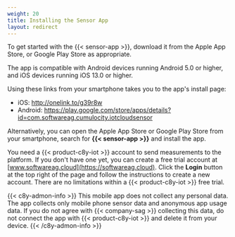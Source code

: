 ```yaml
---
weight: 20
title: Installing the Sensor App
layout: redirect
---
```


To get started with the {{< sensor-app >}}, download it from the Apple App Store, or Google Play Store as appropriate.

The app is compatible with Android devices running Android 5.0 or higher, and iOS devices running iOS 13.0 or higher.

Using these links from your smartphone takes you to the app's install page:

* iOS: http://onelink.to/g39r8w
* Android: https://play.google.com/store/apps/details?id=com.softwareag.cumulocity.iotcloudsensor

Alternatively, you can open the Apple App Store or Google Play Store from your smartphone, search for **{{< sensor-app >}}** and install the app.

You need a {{< product-c8y-iot >}} account to send measurements to the platform.
If you don't have one yet, you can create a free trial account at [www.softwareag.cloud](https://softwareag.cloud).
Click the **Login** button at the top right of the page and follow the instructions to create a new account.
There are no limitations within a {{< product-c8y-iot >}} free trial. 

{{< c8y-admon-info >}}
This mobile app does not collect any personal data. The app collects only mobile phone sensor data and anonymous app usage data. If you do not agree with {{< company-sag >}} collecting this data, do not connect the app with {{< product-c8y-iot >}} and delete it from your device.
{{< /c8y-admon-info >}}
